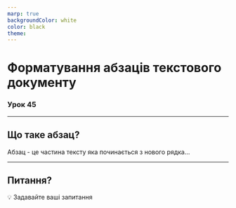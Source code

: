 ```yaml
---
marp: true
backgroundColor: white
color: black
theme:
---
```


# Форматування абзаців текстового документу

### Урок 45

---

## Що таке абзац?
Абзац - це частина тексту яка починається з нового рядка...

---

## Питання?
💡 Задавайте ваші запитання
